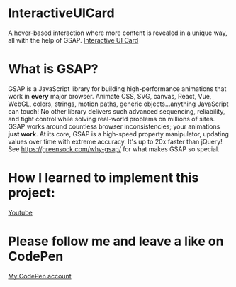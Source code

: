 # InteractiveUICard
A hover-based interaction where more content is revealed in a unique way, all with the help of GSAP.
[Interactive UI Card]

# What is GSAP?
GSAP is a JavaScript library for building high-performance animations that work in **every** major browser. Animate CSS, SVG, canvas, React, Vue, WebGL, colors, strings, motion paths, generic objects...anything JavaScript can touch! No other library delivers such advanced sequencing, reliability, and tight control while solving real-world problems on millions of sites. GSAP works around countless browser inconsistencies; your animations **just work**. At its core, GSAP is a high-speed property manipulator, updating values over time with extreme accuracy. It's up to 20x faster than jQuery! See https://greensock.com/why-gsap/ for what makes GSAP so special.

# How I learned to implement this project:
[Youtube]

# Please follow me and leave a like on CodePen
[My CodePen account]

  [Youtube]: <https://www.youtube.com/watch?v=a821gLAdLAU&list=PL0lNJEnwfVVNU3Jf-B4VHtAA71XvDiqre/>
  [Interactive UI Card]: <https://codepen.io/bonecode/pen/oNBxBLK/>
  [My CodePen account]: <https://codepen.io/bonecode/pens/>
